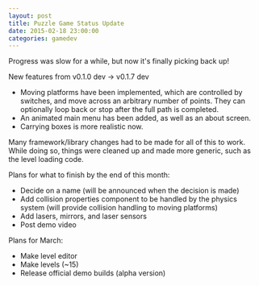 ```yaml
---
layout: post
title: Puzzle Game Status Update
date: 2015-02-18 23:00:00
categories: gamedev
---
```


Progress was slow for a while, but now it's finally picking back up!

New features from v0.1.0 dev -> v0.1.7 dev

* Moving platforms have been implemented, which are controlled by switches, and move across an arbitrary number of points. They can optionally loop back or stop after the full path is completed.
* An animated main menu has been added, as well as an about screen.
* Carrying boxes is more realistic now.

Many framework/library changes had to be made for all of this to work. While doing so, things were cleaned up and made more generic, such as the level loading code.

Plans for what to finish by the end of this month:

* Decide on a name (will be announced when the decision is made)
* Add collision properties component to be handled by the physics system (will provide collision handling to moving platforms)
* Add lasers, mirrors, and laser sensors
* Post demo video

Plans for March:

* Make level editor
* Make levels (~15)
* Release official demo builds (alpha version)
